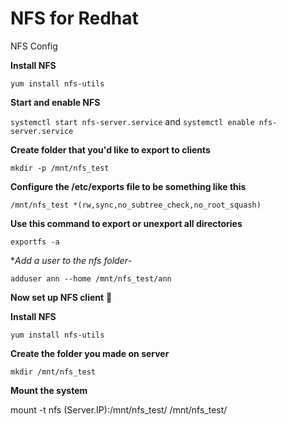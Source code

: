 # NFS for Redhat

NFS Config

**Install NFS**

`yum install nfs-utils`

**Start and enable NFS**

`systemctl start nfs-server.service` and `systemctl enable nfs-server.service`

**Create folder that you'd like to export to clients**

`mkdir -p /mnt/nfs_test`

**Configure the /etc/exports file to be something like this**

`/mnt/nfs_test *(rw,sync,no_subtree_check,no_root_squash)`

**Use this command to export or unexport all directories**

`exportfs -a`

**Add a user to the nfs folder*-

`adduser ann --home /mnt/nfs_test/ann`



**Now set up NFS client** 🔖

**Install NFS**

`yum install nfs-utils`

**Create the folder you made on server**

`mkdir /mnt/nfs_test`

**Mount the system**

mount -t nfs (Server.IP):/mnt/nfs_test/ /mnt/nfs_test/




